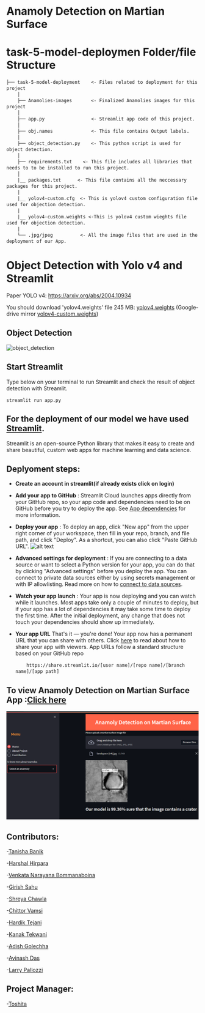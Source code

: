 # Anamoly Detection on Martian Surface

# task-5-model-deploymen Folder/file Structure


    ├── task-5-model-deployment    <- Files related to deployment for this project
        │
        ├── Anamolies-images       <- Finalized Anamolies images for this project
        │   
        ├── app.py                 <- Streamlit app code of this project.
        │
        ├── obj.names              <- This file contains Output labels. 
        │
        ├── object_detection.py    <- This python script is used for object detection.
        │
        ├── requirements.txt    <- This file includes all libraries that needs to to be installed to run this project.
        │
        |__ packages.txt      <- This file contains all the neccessary packages for this project.
        |
        |__ yolov4-custom.cfg  <- This is yolov4 custom configuration file used for objection detection.
        |
        |__ yolov4-custom.weights <-This is yolov4 custom wieghts file used for objection detection.
        |
        └── .jpg/jpeg          <- All the image files that are used in the deployment of our App.
        
        
# Object Detection with Yolo v4 and Streamlit

Paper YOLO v4: https://arxiv.org/abs/2004.10934

You should download 'yolov4.weights' file 245 MB: [yolov4.weights](https://github.com/AlexeyAB/darknet/releases/download/darknet_yolo_v3_optimal/yolov4.weights) (Google-drive mirror [yolov4-custom.weights](https://drive.google.com/file/d/1-4vUl0oPlp-IsTodHIubFxW2y7m3KSot/view))

## Object Detection
![object_detection](https://github.com/venkatanarayana143/object-detection-yolo/blob/main/object_detection.PNG)

## Start Streamlit
Type below on your terminal to run Streamlit and check the result of object detection with Streamlit.
~~~
streamlit run app.py
~~~


## For the deployment of our model we have used [Streamlit](https://docs.streamlit.io/).
Streamlit is an open-source Python library that makes it easy to create and share beautiful, custom web apps for machine learning and data science.

## Deplyoment steps:
           
- **Create an account in streamlit(if already exists click on login)**
           
- **Add your app to GitHub** :
             Streamlit Cloud launches apps directly from your GitHub repo, so your app code and dependencies need to be on GitHub before you try to deploy the app.
             See [App dependencies](https://docs.streamlit.io/streamlit-cloud/get-started/deploy-an-app/app-dependencies) for more information.
           
- **Deploy your app** : 
             To deploy an app, click "New app" from the upper right corner of your workspace, then fill in your repo, branch, and file path, and click "Deploy". 
              As a shortcut, you can also click "Paste GitHub URL".
![alt text](https://docs.streamlit.io/images/streamlit-cloud/deploy-an-app.png)

- **Advanced settings for deployment** :
              If you are connecting to a data source or want to select a Python version for your app, 
              you can do that by clicking "Advanced settings" before you deploy the app.
              You can connect to private data sources either by using secrets management or with IP allowlisting. 
              Read more on how to [connect to data sources](https://docs.streamlit.io/streamlit-cloud/get-started/deploy-an-app/connect-to-data-sources).

- **Watch your app launch** :
             Your app is now deploying and you can watch while it launches. 
             Most apps take only a couple of minutes to deploy, but if your app has a lot of dependencies it may take some time to deploy the first time. 
             After the initial deployment, any change that does not touch your dependencies should show up immediately.

- **Your app URL**
            That's it — you're done! Your app now has a permanent URL that you can share with others. 
            Click [here](https://docs.streamlit.io/streamlit-cloud/get-started/deploy-an-app) to read about how to share your app with viewers.
            App URLs follow a standard structure based on your GitHub repo

          https://share.streamlit.io/[user name]/[repo name]/[branch name]/[app path]

## To view Anamoly Detection on Martian Surface App :[Click here](https://share.streamlit.io/hardiktejani/mars_ana/app.py)
  
![plot](./App-view.png)

## Contributors:

-[Tanisha Banik](https://www.linkedin.com/in/tanisha-banik-04b511173/)

-[Harshal Hirpara](https://www.linkedin.com/in/harshaljhirpara/)

-[Venkata Narayana Bommanaboina](https://www.linkedin.com/in/bvnarayana515739/)

-[Girish Sahu](https://www.linkedin.com/in/girishsahu)

-[Shreya Chawla](https://www.linkedin.com/in/shreyachawla1998/)

-[Chittor Vamsi](https://www.linkedin.com/in/vamsi-chittoor-331b80189)

-[Hardik Tejani](https://www.linkedin.com/in/hardik-tejani)

-[Kanak Tekwani](https://www.linkedin.com/in/kanak-tekwani/)

-[Adish Golechha](https://www.linkedin.com/in/adish-golechha)

-[Avinash Das](https://www.linkedin.com/in/avinash-das-794b4b179/)

-[Larry Pallozzi](https://www.linkedin.com/in/larry-pallozzi/)

## Project Manager:

-[Toshita](https://www.linkedin.com/in/toshita-sharma-79894a1a4/)
